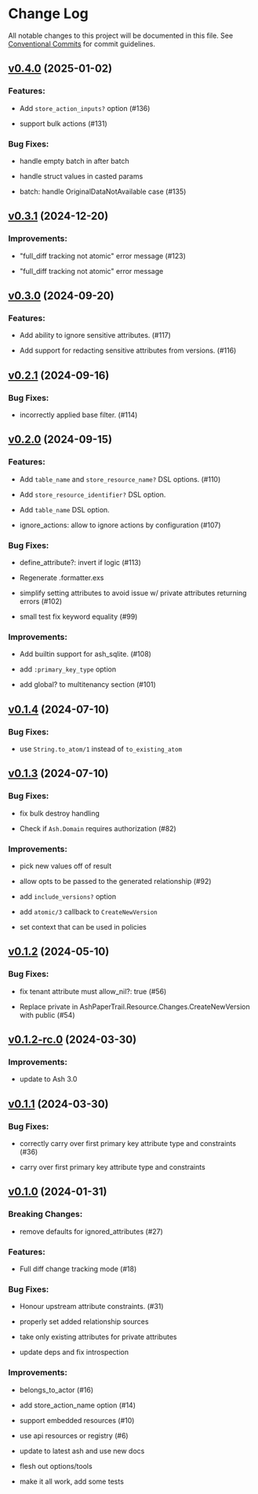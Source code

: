 # Change Log

All notable changes to this project will be documented in this file.
See [Conventional Commits](Https://conventionalcommits.org) for commit guidelines.

<!-- changelog -->

## [v0.4.0](https://github.com/ash-project/ash_paper_trail/compare/v0.3.1...v0.4.0) (2025-01-02)




### Features:

* Add `store_action_inputs?` option (#136)

* support bulk actions (#131)

### Bug Fixes:

* handle empty batch in after batch

* handle struct values in casted params

* batch: handle OriginalDataNotAvailable case (#135)

## [v0.3.1](https://github.com/ash-project/ash_paper_trail/compare/v0.3.0...v0.3.1) (2024-12-20)




### Improvements:

* "full_diff tracking not atomic" error message (#123)

* "full_diff tracking not atomic" error message

## [v0.3.0](https://github.com/ash-project/ash_paper_trail/compare/v0.2.1...v0.3.0) (2024-09-20)




### Features:

* Add ability to ignore sensitive attributes. (#117)

* Add support for redacting sensitive attributes from versions. (#116)

## [v0.2.1](https://github.com/ash-project/ash_paper_trail/compare/v0.2.0...v0.2.1) (2024-09-16)




### Bug Fixes:

* incorrectly applied base filter. (#114)

## [v0.2.0](https://github.com/ash-project/ash_paper_trail/compare/v0.1.4...v0.2.0) (2024-09-15)




### Features:

* Add `table_name` and `store_resource_name?` DSL options. (#110)

* Add `store_resource_identifier?` DSL option.

* Add `table_name` DSL option.

* ignore_actions: allow to ignore actions by configuration (#107)

### Bug Fixes:

* define_attribute?: invert if logic (#113)

* Regenerate .formatter.exs

* simplify setting attributes to avoid issue w/ private attributes returning errors (#102)

* small test fix keyword equality (#99)

### Improvements:

* Add builtin support for ash_sqlite. (#108)

* add `:primary_key_type` option

* add global? to multitenancy section (#101)

## [v0.1.4](https://github.com/ash-project/ash_paper_trail/compare/v0.1.3...v0.1.4) (2024-07-10)




### Bug Fixes:

* use `String.to_atom/1` instead of `to_existing_atom`

## [v0.1.3](https://github.com/ash-project/ash_paper_trail/compare/v0.1.2...v0.1.3) (2024-07-10)




### Bug Fixes:

* fix bulk destroy handling

* Check if `Ash.Domain` requires authorization (#82)

### Improvements:

* pick new values off of result

* allow opts to be passed to the generated relationship (#92)

* add `include_versions?` option

* add `atomic/3` callback to `CreateNewVersion`

* set context that can be used in policies

## [v0.1.2](https://github.com/ash-project/ash_paper_trail/compare/v0.1.2-rc.0...v0.1.2) (2024-05-10)




### Bug Fixes:

* fix tenant attribute must allow_nil?: true (#56)

* Replace private in AshPaperTrail.Resource.Changes.CreateNewVersion with public (#54)

## [v0.1.2-rc.0](https://github.com/ash-project/ash_paper_trail/compare/v0.1.1...v0.1.2-rc.0) (2024-03-30)




### Improvements:

* update to Ash 3.0

## [v0.1.1](https://github.com/ash-project/ash_paper_trail/compare/v0.1.0...v0.1.1) (2024-03-30)




### Bug Fixes:

* correctly carry over first primary key attribute type and constraints (#36)

* carry over first primary key attribute type and constraints

## [v0.1.0](https://github.com/ash-project/ash_paper_trail/compare/v0.1.0...v0.1.0) (2024-01-31)
### Breaking Changes:

* remove defaults for ignored_attributes (#27)



### Features:

* Full diff change tracking mode (#18)

### Bug Fixes:

* Honour upstream attribute constraints. (#31)

* properly set added relationship sources

* take only existing attributes for private attributes

* update deps and fix introspection

### Improvements:

* belongs_to_actor (#16)

* add store_action_name option (#14)

* support embedded resources (#10)

* use api resources or registry (#6)

* update to latest ash and use new docs

* flesh out options/tools

* make it all work, add some tests
